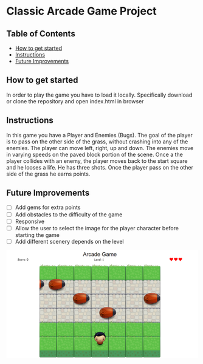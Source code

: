 # Classic Arcade Game Project

## Table of Contents
* [How to get started](#Howtogetstarted)
* [Instructions](#instructions)
* [Future Improvements](#FutureImprovements)

## How to get started
In order to play the game you have to load it locally. Specifically download or clone the repository and open index.html in browser

## Instructions
In this game you have a Player and Enemies (Bugs). The goal of the player is to pass on the other side of the grass, without crashing into any of the enemies. The player can move left, right, up and down. The enemies move in varying speeds on the paved block portion of the scene. Once a the player collides with an enemy, the player moves back to the start square and he looses a life. He has three shots. Once the player pass on the other side of the grass he earns points.


## Future Improvements
- [ ] Add gems for extra points
- [ ] Add obstacles to the difficulty of the game
- [ ] Responsive
- [ ] Allow the user to select the image for the player character before starting the game
- [ ] Add different scenery depends on the level

![frogger_preview](https://raw.githubusercontent.com/katerinamakri/frontend-arcade-game/master/images/frogger_preview.PNG)
